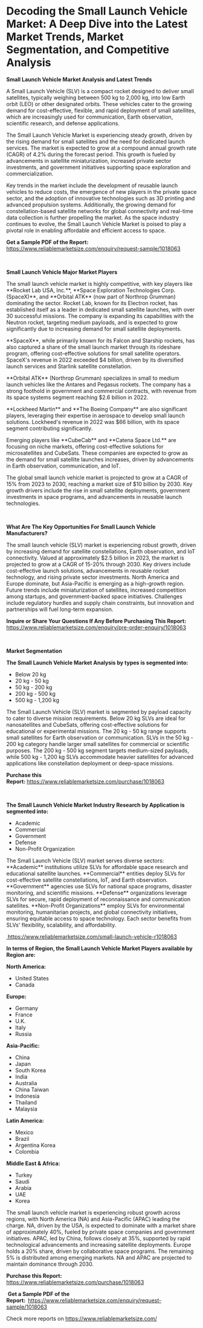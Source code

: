 <p><h1>Decoding the Small Launch Vehicle Market: A Deep Dive into the Latest Market Trends, Market Segmentation, and Competitive Analysis</h1></p><p><strong>Small Launch Vehicle Market Analysis and Latest Trends</strong></p>
<p><p>A Small Launch Vehicle (SLV) is a compact rocket designed to deliver small satellites, typically weighing between 500 kg to 2,000 kg, into low Earth orbit (LEO) or other designated orbits. These vehicles cater to the growing demand for cost-effective, flexible, and rapid deployment of small satellites, which are increasingly used for communication, Earth observation, scientific research, and defense applications.</p><p>The Small Launch Vehicle Market is experiencing steady growth, driven by the rising demand for small satellites and the need for dedicated launch services. The market is expected to grow at a compound annual growth rate (CAGR) of 4.2% during the forecast period. This growth is fueled by advancements in satellite miniaturization, increased private sector investments, and government initiatives supporting space exploration and commercialization.</p><p>Key trends in the market include the development of reusable launch vehicles to reduce costs, the emergence of new players in the private space sector, and the adoption of innovative technologies such as 3D printing and advanced propulsion systems. Additionally, the growing demand for constellation-based satellite networks for global connectivity and real-time data collection is further propelling the market. As the space industry continues to evolve, the Small Launch Vehicle Market is poised to play a pivotal role in enabling affordable and efficient access to space.</p></p>
<p><strong>Get a Sample PDF of the Report:&nbsp;</strong> <a href="https://www.reliablemarketsize.com/enquiry/request-sample/1018063?utm_campaign=1996&utm_medium=2&utm_source=Github&utm_content=ia&utm_term=22012025&utm_id=small-launch-vehicle">https://www.reliablemarketsize.com/enquiry/request-sample/1018063</a></p>
<p>&nbsp;</p>
<p><strong>Small Launch Vehicle Major Market Players</strong></p>
<p><p>The small launch vehicle market is highly competitive, with key players like **Rocket Lab USA, Inc.**, **Space Exploration Technologies Corp. (SpaceX)**, and **Orbital ATK** (now part of Northrop Grumman) dominating the sector. Rocket Lab, known for its Electron rocket, has established itself as a leader in dedicated small satellite launches, with over 30 successful missions. The company is expanding its capabilities with the Neutron rocket, targeting medium payloads, and is expected to grow significantly due to increasing demand for small satellite deployments.</p><p>**SpaceX**, while primarily known for its Falcon and Starship rockets, has also captured a share of the small launch market through its rideshare program, offering cost-effective solutions for small satellite operators. SpaceX's revenue in 2022 exceeded $4 billion, driven by its diversified launch services and Starlink satellite constellation.</p><p>**Orbital ATK** (Northrop Grumman) specializes in small to medium launch vehicles like the Antares and Pegasus rockets. The company has a strong foothold in government and commercial contracts, with revenue from its space systems segment reaching $2.6 billion in 2022.</p><p>**Lockheed Martin** and **The Boeing Company** are also significant players, leveraging their expertise in aerospace to develop small launch solutions. Lockheed's revenue in 2022 was $66 billion, with its space segment contributing significantly.</p><p>Emerging players like **CubeCab** and **Catena Space Ltd.** are focusing on niche markets, offering cost-effective solutions for microsatellites and CubeSats. These companies are expected to grow as the demand for small satellite launches increases, driven by advancements in Earth observation, communication, and IoT.</p><p>The global small launch vehicle market is projected to grow at a CAGR of 15% from 2023 to 2030, reaching a market size of $10 billion by 2030. Key growth drivers include the rise in small satellite deployments, government investments in space programs, and advancements in reusable launch technologies.</p></p>
<p>&nbsp;</p>
<p><strong>What Are The Key Opportunities For Small Launch Vehicle Manufacturers?</strong></p>
<p><p>The small launch vehicle (SLV) market is experiencing robust growth, driven by increasing demand for satellite constellations, Earth observation, and IoT connectivity. Valued at approximately $2.5 billion in 2023, the market is projected to grow at a CAGR of 15-20% through 2030. Key drivers include cost-effective launch solutions, advancements in reusable rocket technology, and rising private sector investments. North America and Europe dominate, but Asia-Pacific is emerging as a high-growth region. Future trends include miniaturization of satellites, increased competition among startups, and government-backed space initiatives. Challenges include regulatory hurdles and supply chain constraints, but innovation and partnerships will fuel long-term expansion.</p></p>
<p><strong>Inquire or Share Your Questions If Any Before Purchasing This Report:</strong> <a href="https://www.reliablemarketsize.com/enquiry/pre-order-enquiry/1018063?utm_campaign=1996&utm_medium=2&utm_source=Github&utm_content=ia&utm_term=22012025&utm_id=small-launch-vehicle">https://www.reliablemarketsize.com/enquiry/pre-order-enquiry/1018063</a></p>
<p>&nbsp;</p>
<p><strong>Market Segmentation</strong></p>
<p><strong>The Small Launch Vehicle Market Analysis by types is segmented into:</strong></p>
<p><ul><li>Below 20 kg</li><li>20 kg - 50 kg</li><li>50 kg - 200 kg</li><li>200 kg - 500 kg</li><li>500 kg - 1,200 kg</li></ul></p>
<p><p>The Small Launch Vehicle (SLV) market is segmented by payload capacity to cater to diverse mission requirements. Below 20 kg SLVs are ideal for nanosatellites and CubeSats, offering cost-effective solutions for educational or experimental missions. The 20 kg - 50 kg range supports small satellites for Earth observation or communication. SLVs in the 50 kg - 200 kg category handle larger small satellites for commercial or scientific purposes. The 200 kg - 500 kg segment targets medium-sized payloads, while 500 kg - 1,200 kg SLVs accommodate heavier satellites for advanced applications like constellation deployment or deep-space missions.</p></p>
<p><strong>Purchase this Report:&nbsp;</strong><a href="https://www.reliablemarketsize.com/purchase/1018063?utm_campaign=1996&utm_medium=2&utm_source=Github&utm_content=ia&utm_term=22012025&utm_id=small-launch-vehicle">https://www.reliablemarketsize.com/purchase/1018063</a></p>
<p>&nbsp;</p>
<p><strong>The Small Launch Vehicle Market Industry Research by Application is segmented into:</strong></p>
<p><ul><li>Academic</li><li>Commercial</li><li>Government</li><li>Defense</li><li>Non-Profit Organization</li></ul></p>
<p><p>The Small Launch Vehicle (SLV) market serves diverse sectors: **Academic** institutions utilize SLVs for affordable space research and educational satellite launches. **Commercial** entities deploy SLVs for cost-effective satellite constellations, IoT, and Earth observation. **Government** agencies use SLVs for national space programs, disaster monitoring, and scientific missions. **Defense** organizations leverage SLVs for secure, rapid deployment of reconnaissance and communication satellites. **Non-Profit Organizations** employ SLVs for environmental monitoring, humanitarian projects, and global connectivity initiatives, ensuring equitable access to space technology. Each sector benefits from SLVs' flexibility, scalability, and affordability.</p></p>
<p><a href="https://www.reliablemarketsize.com/small-launch-vehicle-r1018063?utm_campaign=1996&utm_medium=2&utm_source=Github&utm_content=ia&utm_term=22012025&utm_id=small-launch-vehicle">&nbsp;https://www.reliablemarketsize.com/small-launch-vehicle-r1018063</a></p>
<p><strong>In terms of Region, the Small Launch Vehicle Market Players available by Region are:</strong></p>
<p>
    <p> <strong> North America: </strong>
        <ul>
            <li>United States</li>
            <li>Canada</li>
        </ul>
        </p> 
    <p> <strong> Europe: </strong>
        <ul>
            <li>Germany</li>
            <li>France</li>
            <li>U.K.</li>
            <li>Italy</li>
            <li>Russia</li>
        </ul>
        </p> 
    <p> <strong> Asia-Pacific: </strong>
        <ul>
            <li>China</li>
            <li>Japan</li>
            <li>South Korea</li>
            <li>India</li>
            <li>Australia</li>
            <li>China Taiwan</li>
            <li>Indonesia</li>
            <li>Thailand</li>
            <li>Malaysia</li>
        </ul>
        </p> 
    <p> <strong> Latin America: </strong>
        <ul>
            <li>Mexico</li>
            <li>Brazil</li>
            <li>Argentina Korea</li>
            <li>Colombia</li>
        </ul>
        </p> 
    <p> <strong> Middle East & Africa: </strong>
        <ul>
            <li>Turkey</li>
            <li>Saudi</li>
            <li>Arabia</li>
            <li>UAE</li>
            <li>Korea</li>
        </ul>
    </p>
    </p>
<p><p>The small launch vehicle market is experiencing robust growth across regions, with North America (NA) and Asia-Pacific (APAC) leading the charge. NA, driven by the USA, is expected to dominate with a market share of approximately 40%, fueled by private space companies and government initiatives. APAC, led by China, follows closely at 35%, supported by rapid technological advancements and increasing satellite deployments. Europe holds a 20% share, driven by collaborative space programs. The remaining 5% is distributed among emerging markets. NA and APAC are projected to maintain dominance through 2030.</p></p>
<p><strong>Purchase this Report: </strong><a href="https://www.reliablemarketsize.com/purchase/1018063?utm_campaign=1996&utm_medium=2&utm_source=Github&utm_content=ia&utm_term=22012025&utm_id=small-launch-vehicle">https://www.reliablemarketsize.com/purchase/1018063</a></p>
<p>&nbsp;<strong>Get a Sample PDF of the Report:&nbsp;&nbsp;</strong><a href="https://www.reliablemarketsize.com/enquiry/request-sample/1018063?utm_campaign=1996&utm_medium=2&utm_source=Github&utm_content=ia&utm_term=22012025&utm_id=small-launch-vehicle">https://www.reliablemarketsize.com/enquiry/request-sample/1018063</a></p>
<p><strong></strong></p>
<p>Check more reports on <a href="https://www.reliablemarketsize.com/?utm_campaign=1996&utm_medium=2&utm_source=Github&utm_content=ia&utm_term=22012025&utm_id=small-launch-vehicle">https://www.reliablemarketsize.com/</a></p>